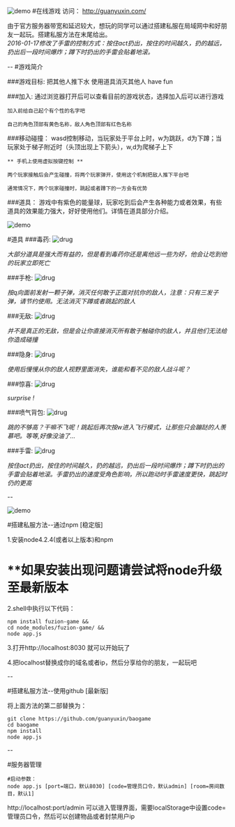 ![demo](https://raw.githubusercontent.com/guanyuxin/baogame/master/doc/demo1.gif)
#在线游戏
访问： http://guanyuxin.com/

由于官方服务器带宽和延迟较大，想玩的同学可以通过搭建私服在局域网中和好朋友一起玩。搭建私服方法在末尾给出。
<br>
*2016-01-17修改了手雷的控制方式：按住act扔出，按住的时间越久，扔的越远，扔出后一段时间爆炸；蹲下时扔出的手雷会贴着地滚。*

--
#游戏简介

###游戏目标:
	把其他人推下水
	使用道具消灭其他人
	have fun

###加入:
	通过浏览器打开后可以查看目前的游戏状态，选择加入后可以进行游戏
	
	加入前给自己起个有个性的名字吧
	
	自己的角色顶部有黄色名称，敌人角色顶部有红色名称

###移动碰撞：
	wasd控制移动，当玩家处于平台上时，w为跳跃，d为下蹲；当玩家处于梯子附近时（头顶出现上下箭头），w,d为爬梯子上下
	
    ** 手机上使用虚拟按键控制 **

	两个玩家接触后会产生碰撞，将两个玩家弹开，使用这个机制把敌人推下平台吧
	
	通常情况下，两个玩家碰撞时，跳起或者蹲下的一方会有优势

###道具：
	游戏中有紫色的能量球，玩家吃到后会产生各种能力或者效果，有些道具的效果能力强大，好好使用他们。详情在道具部分介绍。

![demo](https://raw.githubusercontent.com/guanyuxin/baogame/master/doc/demo2.gif)

#道具
###毒药:
![drug](https://raw.githubusercontent.com/guanyuxin/baogame/master/doc/drug.png)

*大部分道具是强大而有益的，但是看到毒药你还是离他远一些为好，他会让吃到他的玩家立即死亡*

###手枪:
![drug](https://raw.githubusercontent.com/guanyuxin/baogame/master/doc/gun.png)

*按q向面前发射一颗子弹，消灭任何敢于正面对抗你的敌人，注意：只有三发子弹，请节约使用。无法消灭下蹲或者跳起的敌人*

###无敌:
![drug](https://raw.githubusercontent.com/guanyuxin/baogame/master/doc/power.png)

*并不是真正的无敌，但是会让你直接消灭所有敢于触碰你的敌人，并且他们无法给你造成碰撞*

###隐身:
![drug](https://raw.githubusercontent.com/guanyuxin/baogame/master/doc/hide.png)

*使用后慢慢从你的敌人视野里面消失，谁能和看不见的敌人战斗呢？*

###惊喜:
![drug](https://raw.githubusercontent.com/guanyuxin/baogame/master/doc/random.png)

*surprise !*

###喷气背包:
![drug](https://raw.githubusercontent.com/guanyuxin/baogame/master/doc/flypack.png)

*跳的不够高？干嘛不飞呢！跳起后再次按w进入飞行模式，让那些只会蹦跶的人羡慕吧。等等,好像没油了...*

###手雷:
![drug](https://raw.githubusercontent.com/guanyuxin/baogame/master/doc/grenade.png)

*按住act扔出，按住的时间越久，扔的越远，扔出后一段时间爆炸；蹲下时扔出的手雷会贴着地滚。手雷扔出的速度受角色影响，所以跑动时手雷速度更快，跳起时仍的更高*

--

![demo](https://raw.githubusercontent.com/guanyuxin/baogame/master/doc/demo3.gif)

#搭建私服方法--通过npm [稳定版]

1.安装node4.2.4(或者以上版本)和npm
# **如果安装出现问题请尝试将node升级至最新版本

2.shell中执行以下代码：

```
npm install fuzion-game &&
cd node_modules/fuzion-game/ &&
node app.js
```

3.打开http://localhost:8030  就可以开始玩了

4.把localhost替换成你的域名或者ip，然后分享给你的朋友，一起玩吧

--

#搭建私服方法--使用github [最新版]

将上面方法的第二部替换为：

```
git clone https://github.com/guanyuxin/baogame
cd baogame
npm install
node app.js
```
--

#服务器管理

```
#启动参数：
node app.js [port=端口，默认8030] [code=管理员口令，默认admin] [room=房间数目，默认1]
```
http://localhost:port/admin  可以进入管理界面，需要localStorage中设置code=管理员口令，然后可以创建物品或者封禁用户ip
